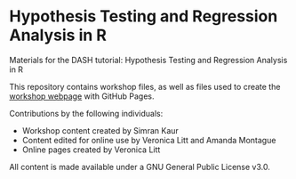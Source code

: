 # Hypothesis Testing and Regression Analysis in R
Materials for the DASH tutorial: Hypothesis Testing and Regression Analysis in R  

This repository contains workshop files, as well as files used to create the [workshop webpage](https://scds.github.io/hypothesis-testing-regression-analysis-r) with GitHub Pages.


Contributions by the following individuals: 
- Workshop content created by Simran Kaur
- Content edited for online use by Veronica Litt and Amanda Montague
- Online pages created by Veronica Litt
  
All content is made available under a GNU General Public License v3.0.
